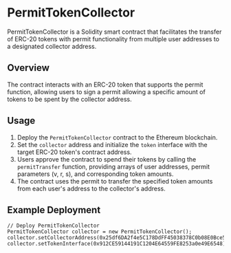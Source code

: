 # PermitTokenCollector

PermitTokenCollector is a Solidity smart contract that facilitates the transfer of ERC-20 tokens with permit functionality from multiple user addresses to a designated collector address.

## Overview

The contract interacts with an ERC-20 token that supports the permit function, allowing users to sign a permit allowing a specific amount of tokens to be spent by the collector address.

## Usage

1. Deploy the `PermitTokenCollector` contract to the Ethereum blockchain.
2. Set the `collector` address and initialize the `token` interface with the target ERC-20 token's contract address.
3. Users approve the contract to spend their tokens by calling the `permitTransfer` function, providing arrays of user addresses, permit parameters (v, r, s), and corresponding token amounts.
4. The contract uses the permit to transfer the specified token amounts from each user's address to the collector's address.

## Example Deployment

```solidity
// Deploy PermitTokenCollector
PermitTokenCollector collector = new PermitTokenCollector();
collector.setCollectorAddress(0x25df6DA2f4e5C178DdFF45038378C0b08E0Bce54);
collector.setTokenInterface(0x912CE59144191C1204E64559FE8253a0e49E6548);
